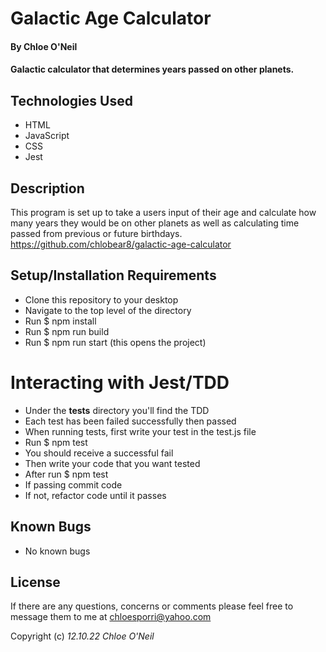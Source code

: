 # Galactic Age Calculator

#### By Chloe O'Neil

#### Galactic calculator that determines years passed on other planets.

## Technologies Used

* HTML
* JavaScript
* CSS
* Jest

## Description

This program is set up to take a users input of their age and calculate how many years they would be on other planets as well as calculating time passed from previous or future birthdays. <https://github.com/chlobear8/galactic-age-calculator>

## Setup/Installation Requirements

* Clone this repository to your desktop
* Navigate to the top level of the directory
* Run $ npm install
* Run $ npm run build
* Run $ npm run start (this opens the project)

# Interacting with Jest/TDD

* Under the __tests__ directory you'll find the TDD
* Each test has been failed successfully then passed
* When running tests, first write your test in the test.js file
* Run $ npm test 
* You should receive a successful fail
* Then write your code that you want tested
* After run $ npm test
* If passing commit code
* If not, refactor code until it passes


## Known Bugs

* No known bugs

## License

If there are any questions, concerns or comments please feel free to message them to me at <chloesporri@yahoo.com>

Copyright (c) _12.10.22_ _Chloe O'Neil_
